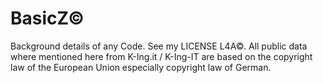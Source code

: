 # BasicZ©
Background details of any Code.
See my LICENSE L4A©.
All public data where mentioned here from K-Ing.it / K-Ing-IT
are based on the copyright law of the European Union especially copyright law of German.
